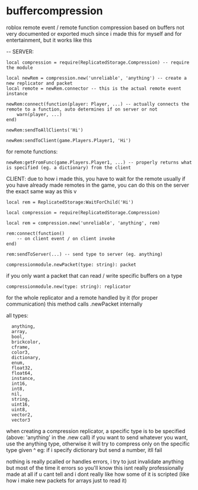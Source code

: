 # buffercompression
roblox remote event / remote function compression based on buffers
not very documented or exported much since i made this for myself and for entertainment, but it works like this

-- SERVER:

	local compression = require(ReplicatedStorage.Compression) -- require the module

	local newRem = compression.new('unreliable', 'anything') -- create a new replicator and packet
	local remote = newRem.connector -- this is the actual remote event instance

	newRem:connect(function(player: Player, ...) -- actually connects the remote to a function, auto determines if on server or not
		warn(player, ...)
	end)
	
	newRem:sendToAllClients('Hi')
	
	newRem:sendToClient(game.Players.Player1, 'Hi')
	
for remote functions:
	
	newRem:getFromFunc(game.Players.Player1, ...) -- properly returns what is specified (eg. a dictionary) from the client

CLIENT:
due to how i made this, you have to wait for the remote usually
if you have already made remotes in the game, you can do this on the server the exact same way as this v

	local rem = ReplicatedStorage:WaitForChild('Hi')

	local compression = require(ReplicatedStorage.Compression)

	local rem = compression.new('unreliable', 'anything', rem)
	
	rem:connect(function()
		-- on client event / on client invoke
	end)
	
	rem:sendToServer(...) -- send type to server (eg. anything)
 
	compressionmodule.newPacket(type: string): packet
if you only want a packet that can read / write specific buffers on a type

	compressionmodule.new(type: string): replicator
for the whole replicator and a remote handled by it (for proper communication)
this method calls .newPacket internally

all types:

	  anything,
	  array,
	  bool,
	  brickcolor,
	  cframe,
	  color3,
	  dictionary,
	  enum,
	  float32,
	  float64,
	  instance,
	  int16,
	  int8,
	  nil,
	  string,
	  uint16,
	  uint8,
	  vector2,
	  vector3

when creating a compression replicator, a specific type is to be specified (above: 'anything' in the .new call)
if you want to send whatever you want, use the anything type, otherwise it will try to compress only on the specific type given
^ eg: if i specify dictionary but send a number, itll fail

nothing is really pcalled or handles errors, i try to just invalidate anything but most of the time it errors so you'll know
this isnt really professionally made at all if u cant tell and i dont really like how some of it is scripted (like how i make new packets for arrays just to read it)

